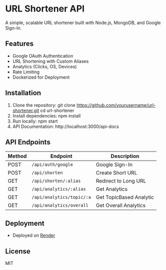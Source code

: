 # URL Shortener API 

A simple, scalable URL shortener built with Node.js, MongoDB, and Google Sign-In.

## Features
- Google OAuth Authentication
- URL Shortening with Custom Aliases
- Analytics (Clicks, OS, Devices)
- Rate Limiting
- Dockerized for Deployment

## Installation
1. Clone the repository: git clone https://github.com/yourusername/url-shortener.git cd url-shortener
2. Install dependencies: npm install
3. Run locally: npm start
4. API Documentation: http://localhost:3000/api-docs


## API Endpoints
| Method | Endpoint                  | Description             |
|--------|---------------------------|-------------------------|
| POST   | `/api/auth/google`        | Google Sign-In         |
| POST   | `/api/shorten`            | Create Short URL       |
| GET    | `/api/shorten/:alias`     | Redirect to Long URL   |
| GET    | `/api/analytics/:alias`   | Get Analytics          |
| GET    | `/api/analytics/topic/:a` | Get TopicBased Analytic|
| GET    | `/api/analytics/overall`  | Get Overall Analytics  |

## Deployment
- Deployed on [Render](https://render.com/)

## License
MIT

